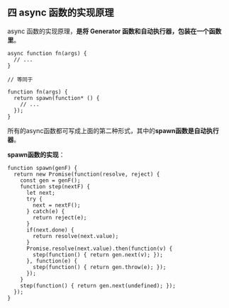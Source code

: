 ## 四 async 函数的实现原理

async 函数的实现原理，**是将 Generator 函数和自动执行器，包装在一个函数里**。



```
async function fn(args) {
  // ...
}

// 等同于

function fn(args) {
  return spawn(function* () {
    // ...
  });
}
```


所有的async函数都可写成上面的第二种形式，其中的**spawn函数是自动执行器**。

**spawn函数的实现**：



```
function spawn(genF) {
  return new Promise(function(resolve, reject) {
    const gen = genF();
    function step(nextF) {
      let next;
      try {
        next = nextF();
      } catch(e) {
        return reject(e);
      }
      if(next.done) {
        return resolve(next.value);
      }
      Promise.resolve(next.value).then(function(v) {
        step(function() { return gen.next(v); });
      }, function(e) {
        step(function() { return gen.throw(e); });
      });
    }
    step(function() { return gen.next(undefined); });
  });
}
```

